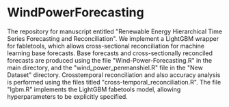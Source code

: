 # WindPowerForecasting
The repository for manuscript entitled "Renewable Energy Hierarchical Time Series Forecasting and Reconciliation". We implement a LightGBM wrapper for fabletools, which allows cross-sectional reconciliation for machine learning base forecasts. Base forecasts and cross-sectionally reconciled forecasts are produced using the file "Wind-Power-Forecasting.R" in the main directory, and the "wind_power_penmanshiel.R" file in the "New Dataset" directory. Crosstemporal reconciliation and also accuracy analysis is performed using the files titled "cross-temporal_reconciliation.R". The file "lgbm.R" implements the LightGBM fabetools model, allowing hyperparameters to be explicitly specified.
